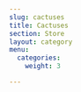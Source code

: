 ```yaml
---
slug: cactuses
title: Cactuses
section: Store
layout: category
menu:
  categories:
    weight: 3

---
```

